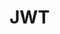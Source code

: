 <!-- 
This file contains the README documentation for the JWT project.

## JSON Web Token (JWT)

JSON Web Token (JWT) is an open standard (RFC 7519) that defines a compact and self-contained way for securely transmitting information between parties as a JSON object. This information can be verified and trusted because it is digitally signed. JWTs can be signed using a secret (with the HMAC algorithm) or a public/private key pair using RSA or ECDSA.

### Use Cases

1. **Authentication**: Once the user is logged in, each subsequent request will include the JWT, allowing the user to access routes, services, and resources that are permitted with that token.
2. **Information Exchange**: JWTs are a good way of securely transmitting information between parties because they can be signed, which means you can be sure that the senders are who they say they are.

### Structure

A JWT is a string consisting of three parts, separated by dots (.), and serialized using base64. In the most common serialization format, compact serialization, the JWT looks something like this: `xxxxx.yyyyy.zzzzz`.

1. **Header**: The header typically consists of two parts: the type of the token, which is JWT, and the signing algorithm being used, such as HMAC SHA256 or RSA.
2. **Payload**: The second part of the token is the payload, which contains the claims. Claims are statements about an entity (typically, the user) and additional data.
3. **Signature**: To create the signature part, you have to take the encoded header, the encoded payload, a secret, the algorithm specified in the header, and sign that.

### Example

Here is an example of a decoded JWT:

-->
# JWT